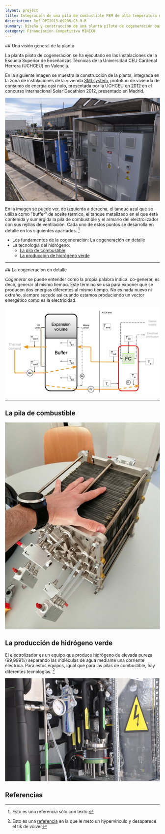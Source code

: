 ```yaml
---
layout: project
title: Integración de una pila de combustible PEM de alta temperatura en la gestión energética de una edificación prototipo
description: Ref DPI2015-69286-C3-3-R
summary: Diseño y construcción de una planta piloto de cogeneración basada en pila de combustible de hidrógeno PEM de elevada temperatura, con el control de temperatura por baño térmico de aceite. El hidrógeno consumido se produce mediante electrólisis del agua en un electrolizador PEM instalado junto a la cogeneración. 
category: Financiacion Competitiva MINECO
---
```

<div id='id_vision_general' />
## Una visión general de la planta

La planta piloto de cogeneración se ha ejecutado en las instalaciones de la Escuela Superior de Enseñanzas Técnicas de la Universidad CEU Cardenal Herrera (UCHCEU) en Valencia.

En la siguiente imagen se muestra la construcción de la planta, integrada en la zona de instalaciones de la vivienda [SMLsystem](http://solardecathlon.proyecto1.es/2012/), prototipo de vivienda de consumo de energía casi nulo, presentada por la UCHCEU en 2012 en el concurso internacional Solar Decathlon 2012, presentado en Madrid.

<img src='https://github.com/jordirenau/jordirenau.github.io/blob/main/docs/_projects/2015-01-01-micapem_images/CEgL2t3odirFGIu.jpg?raw=true' alt='Instalación de cogeneración y electrolizador' style="zoom:;" />

En la imagen se puede ver, de izquierda a derecha, el tanque azul que se utiliza como "buffer" de aceite térmico, el tanque metalizado en el que está contenida y sumergida la pila de combustible y el armario del electrolizador con sus rejillas de ventilación. Cada uno de estos puntos se desarrolla en detalle en los siguientes apartados. [^1] 

+ Los fundamentos de la cogeneración: [La cogeneración en detalle](#id_detalle_cog)
+ La tecnología del hidrógeno: 
  + [La pila de combustible](#id_fuel_cell)
  + [La producción de hidrógeno verde](#id_hidrogeno)

---

<div id='id_detalle_cog'/>
## La cogeneración en detalle

*Cogenerar* se puede entender como la propia palabra indica: co-generar, es decir, generar al mismo tiempo. Este término se usa para exponer que se producen dos energías diferentes al mismo tiempo. No es nada nuevo ni extraño, siempre sucede así cuando estamos produciendo un vector energético como es la electricidad. 

<img src='https://github.com/jordirenau/jordirenau.github.io/blob/main/docs/_projects/2015-01-01-micapem_images/c3Q78BENkCMmwaZ.png?raw=true' alt='Esquema técnico de la cogeneración' style="zoom:67%;" />

---
<div id='id_fuel_cell' />

## La pila de combustible

<img src='https://github.com/jordirenau/jordirenau.github.io/blob/main/docs/_projects/2015-01-01-micapem_images/4SeZuzmbf5FcEPX.jpg?raw=true' alt='4SeZuzmbf5FcEPX' style="zoom:;" />


<div id='id_hidrogeno'/>

## La producción de hidrógeno verde

El electrolizador es un equipo que produce hidrógeno de elevada pureza (99,999%) separando las moléculas de agua mediante una corriente eléctrica. Para estos equipos, igual que para las pilas de combustible, hay diferentes tecnologías. [^2]

<img src='https://github.com/jordirenau/jordirenau.github.io/blob/main/docs/_projects/2015-01-01-micapem_images/2kpPfNwgrOZ5Yae.jpg?raw=true' style="zoom:;" />

## Referencias

[^1]: Esto es una referencia sólo con texto. 
[^2]: Esto es una [referencia](http://solardecathlon.proyecto1.es/2012/) en la que le meto un hypervinculo y desaparece el tik de volver 